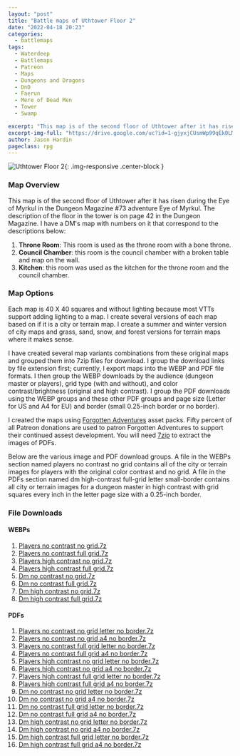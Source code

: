 ```yaml
---
layout: "post"
title: "Battle maps of Uthtower Floor 2"
date: "2022-04-18 20:23"
categories:
  - battlemaps
tags:
  - Waterdeep
  - Battlemaps
  - Patreon
  - Maps
  - Dungeons and Dragons
  - DnD
  - Faerun
  - Mere of Dead Men
  - Tower
  - Swamp

excerpt: "This map is of the second floor of Uthtower after it has risen during the Eye of Myrkul in the Dungeon Magazine #73 adventure Eye of Myrkul. "
excerpt-img-full: "https://drive.google.com/uc?id=1-gjyxjCUsmWp99qEk0LModq6a9UiM28W"
author: Jason Hardin
pageclass: rpg
---
```


![Uthtower Floor 2](https://drive.google.com/uc?id=1-gjyxjCUsmWp99qEk0LModq6a9UiM28W){: .img-responsive .center-block }

### Map Overview

This map is of the second floor of Uthtower after it has risen during the Eye of Myrkul in the Dungeon Magazine #73 adventure Eye of Myrkul. The description of the floor in the tower is on page 42 in the Dungeon Magazine. I have a DM's map with numbers on it that correspond to the descriptions below:

1. **Throne Room**: This room is used as the throne room with a bone throne.
1. **Council Chamber**: this room is the council chamber with a broken table and map on the wall.
1. **Kitchen**: this room was used as the kitchen for the throne room and the council chamber.

### Map Options

Each map is 40 X 40 squares and without lighting because most VTTs support adding lighting to a map. I create several versions of each map based on if it is a city or terrain map. I create a summer and winter version of city maps and grass, sand, snow, and forest versions for terrain maps where it makes sense.

I have created several map variants combinations from these original maps and grouped them into 7zip files for download. I group the download links by file extension first; currently, I export maps into the WEBP and PDF file formats. I then group the WEBP downloads by the audience (dungeon master or players), grid type (with and without), and color contrast/brightness (original and high contrast). I group the PDF downloads using the WEBP groups and these other PDF groups and page size (Letter for US and A4 for EU) and border (small 0.25-inch border or no border).

I created the maps using [Forgotten Adventures](https://www.patreon.com/forgottenadventures/) asset packs. Fifty percent of all Patreon donations are used to patron Forgotten Adventures to support their continued assest development. You will need [7zip](https://www.7-zip.org) to extract the images of PDFs.

Below are the various image and PDF download groups. A file in the WEBPs section named players no contrast no grid contains all of the city or terrain images for players with the original color contrast and no grid. A file in the PDFs section named dm high-contrast full-grid letter small-border contains all city or terrain images for a dungeon master in high contrast with grid squares every inch in the letter page size with a 0.25-inch border.

### File Downloads

#### WEBPs

1. [Players no contrast no grid.7z](https://drive.google.com/uc?id=1igsTdoKYMxAcAoZVwdIB-h3Zp591aoXx&export=download)
1. [Players no contrast full grid.7z](https://drive.google.com/uc?id=1E0YcaB_MSZeezNnEsktfQZU0t-rZ5z6-&export=download)
1. [Players high contrast no grid.7z](https://drive.google.com/uc?id=1PdR0YH-2coDf984IGJUc1lBkfbjtzgsx&export=download)
1. [Players high contrast full grid.7z](https://drive.google.com/uc?id=1WTUuVqE3-jbHeyfnudFZwq6ZcTRs3zZK&export=download)
1. [Dm no contrast no grid.7z](https://drive.google.com/uc?id=1VwkU8aEacyiudMo22bobV3qayC6RSol2&export=download)
1. [Dm no contrast full grid.7z](https://drive.google.com/uc?id=1aL20nyWuxYnwwB_TsPV2NzN9X8SLp4oJ&export=download)
1. [Dm high contrast no grid.7z](https://drive.google.com/uc?id=1buM7vnhgHy3QcSD_xz7_-qQffyzQzjSw&export=download)
1. [Dm high contrast full grid.7z](https://drive.google.com/uc?id=1BDhwLhbvSD87h_beujeU80XSCDBsnTfo&export=download)

#### PDFs

1. [Players no contrast no grid letter no border.7z](https://drive.google.com/uc?id=1zMXQWo5Fx72BtwwvW94IwvKGf1Gl4VDK&export=download)
1. [Players no contrast no grid a4 no border.7z](https://drive.google.com/uc?id=1GtK8ntxfK_uti0fcc8hCM21u0yl40P4a&export=download)
1. [Players no contrast full grid letter no border.7z](https://drive.google.com/uc?id=1zBeVpH4cND577LatxjIil3hcIrUeD2AE&export=download)
1. [Players no contrast full grid a4 no border.7z](https://drive.google.com/uc?id=1aHAMW-zqa5wIXwPpk7OjR2v7HIU_Qlit&export=download)
1. [Players high contrast no grid letter no border.7z](https://drive.google.com/uc?id=1cKuHx7Z8y1k4CWYNY6SSK-S0bpDerp8H&export=download)
1. [Players high contrast no grid a4 no border.7z](https://drive.google.com/uc?id=1hIUJUUrjMVsha94riMqU8aa1u71DF19i&export=download)
1. [Players high contrast full grid letter no border.7z](https://drive.google.com/uc?id=1ZXhbvXbPYozQ_9MssOtbI5YyCnupxUiY&export=download)
1. [Players high contrast full grid a4 no border.7z](https://drive.google.com/uc?id=1LKHohY3GxytZOJtvmgXJH4ziAHWwWj-I&export=download)
1. [Dm no contrast no grid letter no border.7z](https://drive.google.com/uc?id=1JYwweL7lmTOaboEAirCNiFVkD7lO1ukr&export=download)
1. [Dm no contrast no grid a4 no border.7z](https://drive.google.com/uc?id=1r1S4Y-io6t70pnW3-VfTQu6qwWC64_D1&export=download)
1. [Dm no contrast full grid letter no border.7z](https://drive.google.com/uc?id=1b43oF759FEShjfw4Ni_P7sWIUscFUmfr&export=download)
1. [Dm no contrast full grid a4 no border.7z](https://drive.google.com/uc?id=1HDn6Dnek7KU3nkSnugRY9SRuepZRu_oQ&export=download)
1. [Dm high contrast no grid letter no border.7z](https://drive.google.com/uc?id=1iDaehiO0ajvFdXJ3OlnGSr1XRObveQ28&export=download)
1. [Dm high contrast no grid a4 no border.7z](https://drive.google.com/uc?id=1nHQeUv2CaHJxlkgPFnhs_yO9KJxuMYxt&export=download)
1. [Dm high contrast full grid letter no border.7z](https://drive.google.com/uc?id=1zSU2vwulxc_8M6VRgZn1-JfXvtvC7hOK&export=download)
1. [Dm high contrast full grid a4 no border.7z](https://drive.google.com/uc?id=1hHqsbe7bKZ-up6JUzyx2CuIGZVqGkpGQ&export=download)

